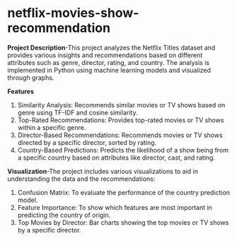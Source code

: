 # netflix-movies-show-recommendation
**Project Description**-This project analyzes the Netflix Titles dataset and provides various insights and recommendations based on different attributes such as genre, director, rating, and country. The analysis is implemented in Python using machine learning models and visualized through graphs.

**Features**
1. Similarity Analysis: Recommends similar movies or TV shows based on genre using TF-IDF and cosine similarity.
2. Top-Rated Recommendations: Provides top-rated movies or TV shows within a specific genre.
3. Director-Based Recommendations: Recommends movies or TV shows directed by a specific director, sorted by rating.
4. Country-Based Predictions: Predicts the likelihood of a show being from a specific country based on attributes like director, cast, and rating.

**Visualization**-The project includes various visualizations to aid in understanding the data and the recommendations:
1. Confusion Matrix: To evaluate the performance of the country prediction model.
2. Feature Importance: To show which features are most important in predicting the country of origin.
3. Top Movies by Director: Bar charts showing the top movies or TV shows by a specific director.
